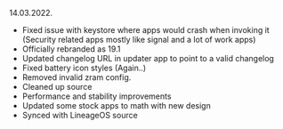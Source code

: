 14.03.2022. 
 - Fixed issue with keystore where apps would crash when invoking it (Security related apps mostly like signal and a lot of work apps)
 - Officially rebranded as 19.1 
 - Updated changelog URL in updater app to point to a valid changelog
 - Fixed battery icon styles (Again..)
 - Removed invalid zram config.
 - Cleaned up source
 - Performance and stability improvements
 - Updated some stock apps to math with new design
 - Synced with LineageOS source
